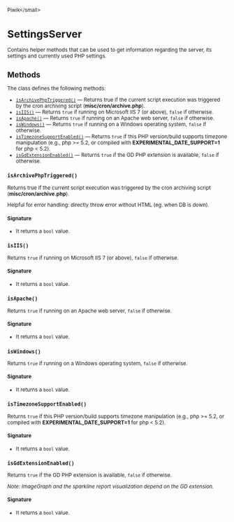 <small>Piwik\</small>

SettingsServer
==============

Contains helper methods that can be used to get information regarding the server, its settings and currently used PHP settings.

Methods
-------

The class defines the following methods:

- [`isArchivePhpTriggered()`](#isarchivephptriggered) &mdash; Returns true if the current script execution was triggered by the cron archiving script (**misc/cron/archive.php**).
- [`isIIS()`](#isiis) &mdash; Returns `true` if running on Microsoft IIS 7 (or above), `false` if otherwise.
- [`isApache()`](#isapache) &mdash; Returns `true` if running on an Apache web server, `false` if otherwise.
- [`isWindows()`](#iswindows) &mdash; Returns `true` if running on a Windows operating system, `false` if otherwise.
- [`isTimezoneSupportEnabled()`](#istimezonesupportenabled) &mdash; Returns `true` if this PHP version/build supports timezone manipulation (e.g., php >= 5.2, or compiled with **EXPERIMENTAL_DATE_SUPPORT=1** for php < 5.2).
- [`isGdExtensionEnabled()`](#isgdextensionenabled) &mdash; Returns `true` if the GD PHP extension is available, `false` if otherwise.

<a name="isarchivephptriggered" id="isarchivephptriggered"></a>
<a name="isArchivePhpTriggered" id="isArchivePhpTriggered"></a>
### `isArchivePhpTriggered()`

Returns true if the current script execution was triggered by the cron archiving script (**misc/cron/archive.php**).

Helpful for error handling: directly throw error without HTML (eg. when DB is down).

#### Signature

- It returns a `bool` value.

<a name="isiis" id="isiis"></a>
<a name="isIIS" id="isIIS"></a>
### `isIIS()`

Returns `true` if running on Microsoft IIS 7 (or above), `false` if otherwise.

#### Signature

- It returns a `bool` value.

<a name="isapache" id="isapache"></a>
<a name="isApache" id="isApache"></a>
### `isApache()`

Returns `true` if running on an Apache web server, `false` if otherwise.

#### Signature

- It returns a `bool` value.

<a name="iswindows" id="iswindows"></a>
<a name="isWindows" id="isWindows"></a>
### `isWindows()`

Returns `true` if running on a Windows operating system, `false` if otherwise.

#### Signature

- It returns a `bool` value.

<a name="istimezonesupportenabled" id="istimezonesupportenabled"></a>
<a name="isTimezoneSupportEnabled" id="isTimezoneSupportEnabled"></a>
### `isTimezoneSupportEnabled()`

Returns `true` if this PHP version/build supports timezone manipulation (e.g., php >= 5.2, or compiled with **EXPERIMENTAL_DATE_SUPPORT=1** for php < 5.2).

#### Signature

- It returns a `bool` value.

<a name="isgdextensionenabled" id="isgdextensionenabled"></a>
<a name="isGdExtensionEnabled" id="isGdExtensionEnabled"></a>
### `isGdExtensionEnabled()`

Returns `true` if the GD PHP extension is available, `false` if otherwise.

_Note: ImageGraph and the sparkline report visualization depend on the GD extension._

#### Signature

- It returns a `bool` value.

